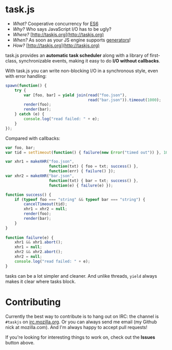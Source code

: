 # task.js

* *What?*  Cooperative concurrency for [ES6](http://wiki.ecmascript.org/doku.php?id=harmony:proposals)
* *Why?*   Who says JavaScript I/O has to be ugly?
* *Where?* [http://taskjs.org](http://taskjs.org)
* *When?*  As soon as your JS engine supports [generators](http://wiki.ecmascript.org/doku.php?id=harmony:generators)!
* *How?*   [http://taskjs.org](http://taskjs.org)

task.js provides an **automatic task scheduler** along with a library of first-class, synchronizable
events, making it easy to do **I/O without callbacks**.

With task.js you can write non-blocking I/O in a synchronous style, even with error handling:

``` javascript
spawn(function() {
    try {
        var [foo, bar] = yield join(read("foo.json"),
                                    read("bar.json")).timeout(1000);
        render(foo);
        render(bar);
    } catch (e) {
        console.log("read failed: " + e);
    }
});
```

Compared with callbacks:

``` javascript
var foo, bar;
var tid = setTimeout(function() { failure(new Error("timed out")) }, 1000);

var xhr1 = makeXHR("foo.json",
                   function(txt) { foo = txt; success() },
                   function(err) { failure() });
var xhr2 = makeXHR("bar.json",
                   function(txt) { bar = txt; success() },
                   function(e) { failure(e) });

function success() {
    if (typeof foo === "string" && typeof bar === "string") {
        cancelTimeout(tid);
        xhr1 = xhr2 = null;
        render(foo);
        render(bar);
    }
}
    
function failure(e) {
    xhr1 && xhr1.abort();
    xhr1 = null;
    xhr2 && xhr2.abort();
    xhr2 = null;
    console.log("read failed: " + e);
}
```

tasks can be a lot simpler and cleaner. And unlike threads, `yield`
always makes it clear where tasks block.

# Contributing

Currently the best way to contribute is to hang out on IRC: the
channel is `#taskjs` on [irc.mozilla.org](http://irc.mozilla.org). Or
you can always send me email (my Github nick at mozilla.com). And I'm
always happy to accept pull requests!

If you're looking for interesting things to work on, check out the
**Issues** button above.
